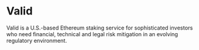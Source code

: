 # Valid


Valid is a U.S.-based Ethereum staking service for sophisticated investors who need financial, technical and legal risk mitigation in an evolving regulatory environment.

